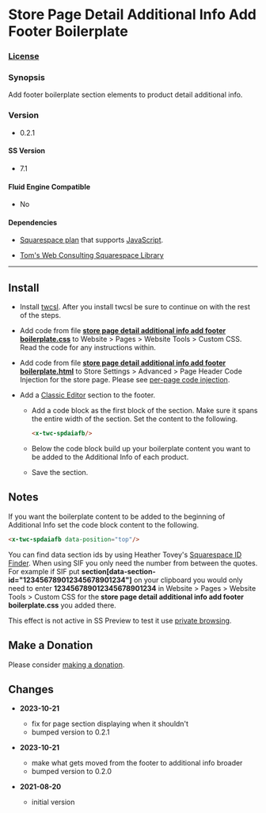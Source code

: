 # Store Page Detail Additional Info Add Footer Boilerplate

### [License][1]

### Synopsis

Add footer boilerplate section elements to product detail additional info.

### Version

  * 0.2.1

#### SS Version

  * 7.1

#### Fluid Engine Compatible

  * No

#### Dependencies

  * [Squarespace plan][2] that supports [JavaScript][3].
  
  * [Tom's Web Consulting Squarespace Library][4]

---

## Install

* Install [twcsl][5]. After you install twcsl be sure to continue on with the
  rest of the steps.
  
* Add code from file **[store page detail additional info add footer
  boilerplate.css][6]** to Website > Pages > Website Tools > Custom CSS. Read
  the code for any instructions within.
  
* Add code from file **[store page detail additional info add footer
  boilerplate.html][7]** to Store Settings > Advanced > Page Header Code
  Injection for the store page. Please see [per-page code injection][8].
  
* Add a [Classic Editor][9] section to the footer.

  * Add a code block as the first block of the section. Make sure it spans the
    entire width of the section. Set the content to the following.
    
    ```html
    <x-twc-spdaiafb/>
    ```
    
  * Below the code block build up your boilerplate content you want to be added
    to the Additional Info of each product.
    
  * Save the section.

## Notes

If you want the boilerplate content to be added to the beginning of Additional
Info set the code block content to the following.

```html
<x-twc-spdaiafb data-position="top"/>
```
      
You can find data section ids by using Heather Tovey's [Squarespace ID
Finder][10]. When using SIF you only need the number from between the quotes.
For example if SIF put **section[data-section-id="123456789012345678901234"]**
on your clipboard you would only need to enter **123456789012345678901234** in
Website > Pages > Website Tools > Custom CSS for the **store page detail additional info
add footer boilerplate.css** you added there.

This effect is not active in SS Preview to test it use [private browsing][11].

## Make a Donation

Please consider [making a donation][12].

## Changes

* **2023-10-21**

  * fix for page section displaying when it shouldn't
  * bumped version to 0.2.1
  
* **2023-10-21**

  * make what gets moved from the footer to additional info broader
  * bumped version to 0.2.0
  
* **2021-08-20**

  * initial version

[1]: https://github.com/tomsWebConsulting/twcsl/blob/main/LICENSE.txt#L1
[2]: https://www.squarespace.com/pricing
[3]: https://en.wikipedia.org/wiki/JavaScript
[4]: https://github.com/tomsWebConsulting/twcsl
[5]: https://github.com/tomsWebConsulting/twcsl#install-options
[6]: store%20page%20detail%20additional%20info%20add%20footer%20boilerplate.css#L1
[7]: store%20page%20detail%20additional%20info%20add%20footer%20boilerplate.html#L1
[8]: https://support.squarespace.com/hc/en-us/articles/205815908-Using-code-injection#toc-per-page-code-injection
[9]: https://support.squarespace.com/hc/en-us/articles/6421525446541-Editing-your-site-with-Fluid-Engine#toc-fluid-engine-vs--classic-editor
[10]: https://www.heathertovey.com/squarespace-id-finder/
[11]: https://support.squarespace.com/hc/en-us/articles/207099587-Using-private-browsing-or-incognito-mode
[12]: https://github.com/tomsWebConsulting/twcsl#make-a-donation
